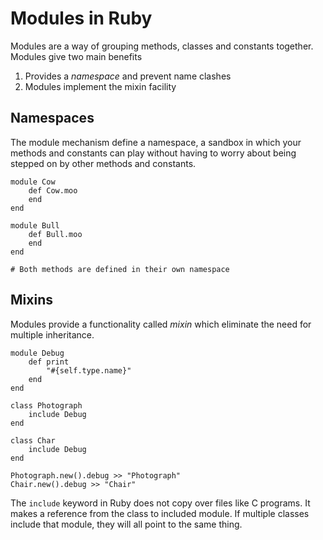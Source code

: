 # Modules in Ruby
Modules are a way of grouping methods, classes and constants together. Modules give two main benefits

1. Provides a *namespace* and prevent name clashes
2. Modules implement the mixin facility

## Namespaces
The module mechanism define a namespace, a sandbox in which your methods and constants can play without having to worry about being stepped on by other methods and constants. 

```
module Cow
	def Cow.moo
	end
end

module Bull
	def Bull.moo
	end
end

# Both methods are defined in their own namespace
```

## Mixins
Modules provide a functionality called *mixin* which eliminate the need for multiple inheritance.

```
module Debug
	def print
		"#{self.type.name}"
	end
end

class Photograph
	include Debug
end

class Char
	include Debug
end

Photograph.new().debug >> "Photograph"
Chair.new().debug >> "Chair"
```

The `include` keyword in Ruby does not copy over files like C programs. It makes a reference from the class to included module. If multiple classes include that module, they will all point to the same thing.

